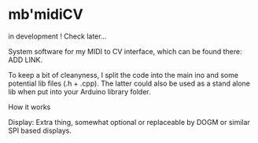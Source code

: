 # mb'midiCV

in development ! Check later...

System software for my MIDI to CV interface, which can be found there: ADD LINK.

To keep a bit of cleanyness, I split the code into the main ino and some potential
lib files (.h + .cpp).
The latter could also be used as a stand alone lib when put into your Arduino
library folder.

How it works


Display:
Extra thing, somewhat optional or replaceable by DOGM or similar SPI based displays.
